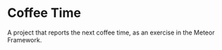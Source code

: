 # Coffee Time

A project that reports the next coffee time, as an exercise in the Meteor Framework.

